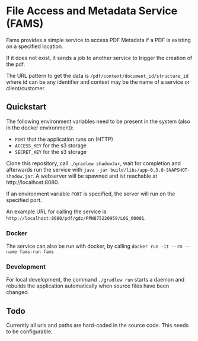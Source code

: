 # File Access and Metadata Service (FAMS)

Fams provides a simple service to access PDF Metadata if a PDF is existing on a specified location.

If it does not exist, it sends a job to another service to trigger the creation of the pdf.

The URL pattern to get the data is ```/pdf/context/document_id/structure_id``` where id can be any identifier and context may be the name of a service or client/customer.

## Quickstart

The following environment variables need to be present in the system (also in the docker environment):
* `PORT` that the application runs on (HTTP)
* `ACCESS_KEY` for the s3 storage
* `SECRET_KEY` for the s3 storage

Clone this repository, call ```./gradlew shadowJar```, wait for completion and afterwards run the service with ```java -jar build/libs/app-0.3.0-SNAPSHOT-shadow.jar```.
A webserver will be spawned and ist reachable at http://localhost:8080.

If an environment variable `PORT` is specified, the server will run on the specified port.

An example URL for calling the service is `http://localhost:8080/pdf/gdz/PPN875220959/LOG_00001`.

### Docker

The service can also be run with docker, by calling ```docker run -it --rm --name fams-run fams```

### Development

For local development, the command ```./gradlew run``` starts a daemon and rebuilds the application automatically when source files have been changed.

## Todo

Currently all urls and paths are hard-coded in the source code. This needs to be configurable.
